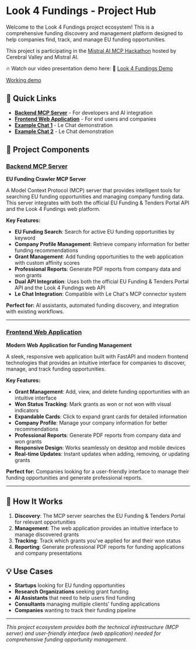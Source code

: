 # Look 4 Fundings - Project Hub

Welcome to the Look 4 Fundings project ecosystem! This is a comprehensive funding discovery and management platform designed to help companies find, track, and manage EU funding opportunities. 

This project is participating in the [Mistral AI MCP Hackathon](https://cerebralvalley.ai/e/mistral-mcp-hackathon) hosted by Cerebral Valley and Mistral AI.

🔥 Watch our video presentation demo here: 🎥 [Look 4 Fundings Demo](https://www.youtube.com/watch?v=P3LU4bILmJM)

[Working demo](https://web-production-08f4.up.railway.app/)

## 🔗 Quick Links

- **[Backend MCP Server](https://github.com/MCP4Public/look-4-fundings/)** - For developers and AI integration
- **[Frontend Web Application](https://github.com/MCP4Public/ook-4-fundings-front)** - For end users and companies
- **[Example Chat 1](https://chat.mistral.ai/chat/d2f202df-281f-4e0f-97c5-59a1d286f448)** - Le Chat demonstration
- **[Example Chat 2](https://chat.mistral.ai/chat/d1feab82-6ceb-4e16-916f-5cb8e3bdd3d7)** - Le Chat demonstration

## 🚀 Project Components

### [Backend MCP Server](../look-4-fundings/)
**EU Funding Crawler MCP Server**

A Model Context Protocol (MCP) server that provides intelligent tools for searching EU funding opportunities and managing company funding data. This server integrates with both the official EU Funding & Tenders Portal API and the Look 4 Fundings web platform.

**Key Features:**
- **EU Funding Search**: Search for active EU funding opportunities by keyword
- **Company Profile Management**: Retrieve company information for better funding recommendations
- **Grant Management**: Add funding opportunities to the web application with custom affinity scores
- **Professional Reports**: Generate PDF reports from company data and won grants
- **Dual API Integration**: Uses both the official EU Funding & Tenders Portal API and the Look 4 Fundings web API
- **Le Chat Integration**: Compatible with Le Chat's MCP connector system

**Perfect for:** AI assistants, automated funding discovery, and integration with existing workflows.

---

### [Frontend Web Application](../look-4-fundings-front/)
**Modern Web Application for Funding Management**

A sleek, responsive web application built with FastAPI and modern frontend technologies that provides an intuitive interface for companies to discover, manage, and track funding opportunities.

**Key Features:**
- **Grant Management**: Add, view, and delete funding opportunities with an intuitive interface
- **Won Status Tracking**: Mark grants as won or not won with visual indicators
- **Expandable Cards**: Click to expand grant cards for detailed information
- **Company Profile**: Manage your company information for better recommendations
- **Professional Reports**: Generate PDF reports from company data and won grants
- **Responsive Design**: Works seamlessly on desktop and mobile devices
- **Real-time Updates**: Instant updates when adding, removing, or updating grants

**Perfect for:** Companies looking for a user-friendly interface to manage their funding opportunities and generate professional reports.

---

## 🎯 How It Works

1. **Discovery**: The MCP server searches the EU Funding & Tenders Portal for relevant opportunities
2. **Management**: The web application provides an intuitive interface to manage discovered grants
3. **Tracking**: Track which grants you've applied for and their won status
4. **Reporting**: Generate professional PDF reports for funding applications and company presentations

## 💡 Use Cases

- **Startups** looking for EU funding opportunities
- **Research Organizations** seeking grant funding
- **AI Assistants** that need to help users find funding
- **Consultants** managing multiple clients' funding applications
- **Companies** wanting to track their funding pipeline

---

*This project ecosystem provides both the technical infrastructure (MCP server) and user-friendly interface (web application) needed for comprehensive funding opportunity management.*
